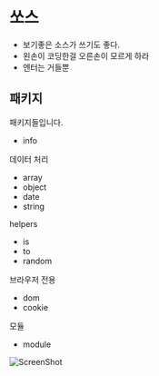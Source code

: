쏘스
===
- 보기좋은 소스가 쓰기도 좋다.
- 왼손이 코딩한걸 오른손이 모르게 하라
- 엔터는 거들뿐

패키지
----
패키지들입니다.

- info 

데이터 처리
- array 
- object 
- date
- string

helpers
- is
- to
- random

브라우저 전용
- dom
- cookie

모듈
- module

![ScreenShot](https://raw.github.com/cleanjs/clean.js/master/source/source.jpg)
